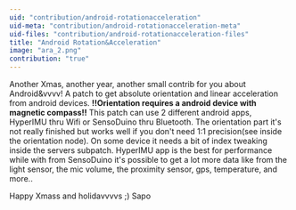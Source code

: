 ```yaml
---
uid: "contribution/android-rotationacceleration"
uid-meta: "contribution/android-rotationacceleration-meta"
uid-files: "contribution/android-rotationacceleration-files"
title: "Android Rotation&Acceleration"
image: "ara_2.png"
contribution: "true"
---
```


Another Xmas, another year, another small contrib for you about Android&vvvv!
A patch to get absolute orientation and linear acceleration from android devices.
**!!Orientation requires a android device with magnetic compass!!** 
This patch can use 2 different android apps, HyperIMU thru Wifi or SensoDuino thru Bluetooth.
The orientation part it's not really finished but works well if you don't need 1:1 precision(see inside the orientation node).
On some device it needs a bit of index tweaking inside the servers subpatch.
HyperIMU app is the best for performance while with from SensoDuino it's possible to get a lot more data like from the light sensor, the mic volume, the proximity sensor, gps, temperature, and more..



Happy Xmass and holidavvvvs ;)
Sapo
